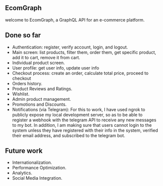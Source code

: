 ## EcomGraph

<p>welcome to EcomGraph, a GraphQL API for an e-commerce platform.</p>

## Done so far

<ul>

<li>
    Authentication: register, verify account, login, and logout.
</li>

<li>
Main screen: list products, filter them, order them, get specific product, add it to cart, remove it from cart.
</li>

<li>
Individual product screen.
</li>

<li>
User profile: get user info, update user info
</li>

<li>
Checkout process: create an order, calculate total price, proceed to checkout
</li>

<li>
Orders history.
</li>

<li>
Product Reviews and Ratings.
</li>

<li>
Wishlist.
</li>

<li>
Admin product management.
</li>

<li>
Promotions and Discounts.
</li>

<li>
Notifications (via Telegram): For this to work, I have used ngrok to publicly expose my local development server, so as to be able to register a webhook with the telegram API to receive any new messages to my bot. In addition, I am making sure that users cannot login to the system unless they have registered with their info in the system, verified their email address, and subscribed to the telegram bot.
</li>

</ul>

## Future work

<ul>

<li>
Internationalization.
</li>

<li>
Performance Optimization.
</li>

<li>
Analytics.
</li>

<li>
Social Media Integration.
</li>

</ul>